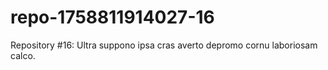 # repo-1758811914027-16
Repository #16: Ultra suppono ipsa cras averto depromo cornu laboriosam calco.

